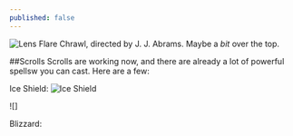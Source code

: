 ```yaml
---
published: false
---
```


![Lens Flare]()
Chrawl, directed by J. J. Abrams. Maybe a *bit* over the top.

<!--excerpt-->

##Scrolls
Scrolls are working now, and there are already a lot of powerful spellsw you can cast.
Here are a few:

Ice Shield:
![Ice Shield]()


![]

Blizzard:
![]()